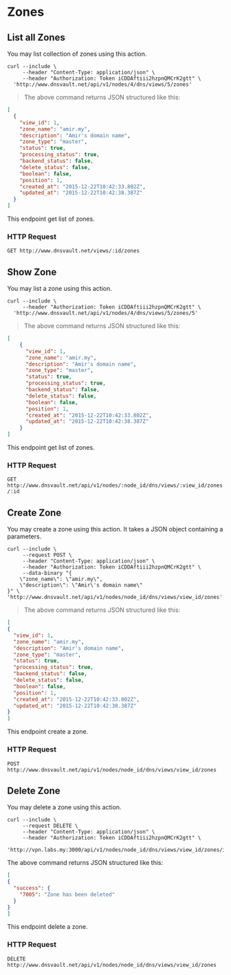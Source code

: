 # Zones

## List all Zones
You may list collection of zones using this action.

```shell
curl --include \
     --header "Content-Type: application/json" \
     --header "Authorization: Token iCDDAftiii2hzpnQMCrK2gtt" \
  'http://www.dnsvault.net/api/v1/nodes/4/dns/views/5/zones'
```

> The above command returns JSON structured like this:

```json
[
  {
    "view_id": 1,
    "zone_name": "amir.my",
    "description": "Amir's domain name",
    "zone_type": "master",
    "status": true,
    "processing_status": true,
    "backend_status": false,
    "delete_status": false,
    "boolean": false,
    "position": 1,
    "created_at": "2015-12-22T10:42:33.802Z",
    "updated_at": "2015-12-22T10:42:38.387Z"
  }
]
```

This endpoint get list of zones.

### HTTP Request

`GET http://www.dnsvault.net/views/:id/zones`



## Show Zone

You may list a zone using this action.

```shell
curl --include \
     --header "Authorization: Token iCDDAftiii2hzpnQMCrK2gtt" \
  'http://www.dnsvault.net/api/v1/nodes/4/dns/views/5/zones/5'
```

> The above command returns JSON structured like this:

```json
[
    {
      "view_id": 1,
      "zone_name": "amir.my",
      "description": "Amir's domain name",
      "zone_type": "master",
      "status": true,
      "processing_status": true,
      "backend_status": false,
      "delete_status": false,
      "boolean": false,
      "position": 1,
      "created_at": "2015-12-22T10:42:33.802Z",
      "updated_at": "2015-12-22T10:42:38.387Z"
    }
]
```

This endpoint get list of zones.

### HTTP Request

`GET http://www.dnsvault.net/api/v1/nodes/:node_id/dns/views/:view_id/zones/:id`


## Create Zone

You may create a zone using this action. It takes a JSON object containing a parameters.

```shell
curl --include \
     --request POST \
     --header "Content-Type: application/json" \
     --header "Authorization: Token iCDDAftiii2hzpnQMCrK2gtt" \
     --data-binary "{
    \"zone_name\": \"amir.my\",
    \"description\": \"Amir\'s domain name\"
}" \
'http://www.dnsvault.net/api/v1/nodes/node_id/dns/views/view_id/zones'
```

> The above command returns JSON structured like this:

```json
[
{
  "view_id": 1,
  "zone_name": "amir.my",
  "description": "Amir's domain name",
  "zone_type": "master",
  "status": true,
  "processing_status": true,
  "backend_status": false,
  "delete_status": false,
  "boolean": false,
  "position": 1,
  "created_at": "2015-12-22T10:42:33.802Z",
  "updated_at": "2015-12-22T10:42:38.387Z"
}
]
```

This endpoint create a zone.

### HTTP Request

`POST http://www.dnsvault.net/api/v1/nodes/node_id/dns/views/view_id/zones`

## Delete Zone

You may delete a zone using this action.

```shell
curl --include \
     --request DELETE \
     --header "Content-Type: application/json" \
     --header "Authorization: Token iCDDAftiii2hzpnQMCrK2gtt" \
  'http://vpn.labs.my:3000/api/v1/nodes/node_id/dns/views/view_id/zones/id'
```

 The above command returns JSON structured like this:

```json
[
{
  "success": {
    "7005": "Zone has been deleted"
  }
}
]
```

This endpoint delete a zone.

### HTTP Request

`DELETE http://www.dnsvault.net/api/v1/nodes/node_id/dns/views/view_id/zones`